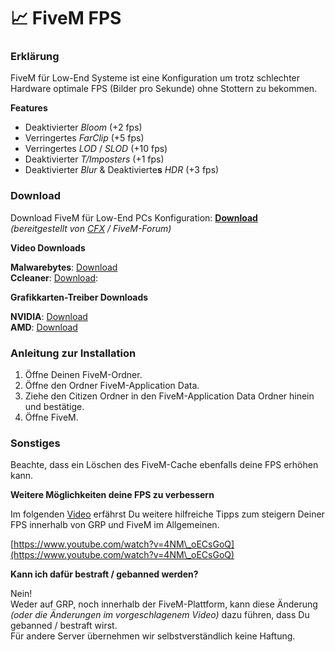# 📈 FiveM FPS

### Erklärung  <a href="#0-toc-title" id="0-toc-title"></a>

FiveM für Low-End Systeme ist eine Konfiguration um trotz schlechter Hardware optimale FPS (Bilder pro Sekunde) ohne Stottern zu bekommen.

**Features**&#x20;

* Deaktivierter _Bloom_ (+2 fps)
* Verringertes _FarClip_ (+5 fps)
* Verringertes _LOD_ / _SLOD_ (+10 fps)
* Deaktivierter _T/Imposters_ (+1 fps)
* Deaktivierter _Blur_ & Deaktivierte**s** _HDR_ (+3 fps)

### Download  <a href="#2-toc-title" id="2-toc-title"></a>

Download FiveM für Low-End PCs Konfiguration: [**Download**](https://forum.cfx.re/uploads/default/original/3X/6/b/6bc80968a54b301e3ffc53663158fad560fdae24.zip)\
_(bereitgestellt von_ [_CFX_](https://forum.cfx.re/) _/ FiveM-Forum)_

**Video Downloads**&#x20;

**Malwarebytes**: [Download](https://de.malwarebytes.com/mwb-download/)\
**Ccleaner**: [Download](https://www.ccleaner.com/de-de/ccleaner):

**Grafikkarten-Treiber Downloads**&#x20;

**NVIDIA**: [Download](https://www.nvidia.com/de-de/geforce/geforce-experience/)\
**AMD**: [Download](https://www.amd.com/de/support)

### Anleitung zur Installation  <a href="#5-toc-title" id="5-toc-title"></a>

1. Öffne Deinen FiveM-Ordner.
2. Öffne den Ordner FiveM-Application Data.
3. Ziehe den Citizen Ordner in den FiveM-Application Data Ordner hinein und bestätige.
4. Öffne FiveM.

### Sonstiges  <a href="#6-toc-title" id="6-toc-title"></a>

Beachte, dass ein Löschen des FiveM-Cache ebenfalls deine FPS erhöhen kann.

**Weitere Möglichkeiten deine FPS zu verbessern**&#x20;

Im folgenden [Video](https://www.youtube.com/watch?v=4NM\_oECsGoQ) erfährst Du weitere hilfreiche Tipps zum steigern Deiner FPS innerhalb von GRP und FiveM im Allgemeinen.

[https://www.youtube.com/watch?v=4NM\_oECsGoQ](https://www.youtube.com/watch?v=4NM\_oECsGoQ)

**Kann ich dafür bestraft / gebanned werden?**&#x20;

Nein!\
Weder auf GRP, noch innerhalb der FiveM-Plattform, kann diese Änderung _(oder die Änderungen im vorgeschlagenem Video)_ dazu führen, dass Du gebanned / bestraft wirst.\
Für andere Server übernehmen wir selbstverständlich keine Haftung.
